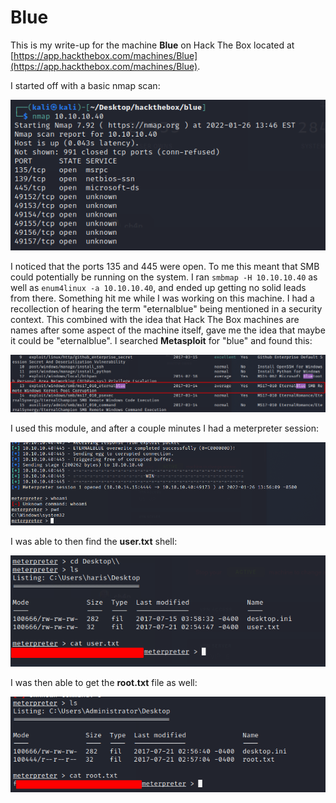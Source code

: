 # Blue

This is my write-up for the machine **Blue** on Hack The Box located at [https://app.hackthebox.com/machines/Blue](https://app.hackthebox.com/machines/Blue).

I started off with a basic nmap scan:

![](<../../.gitbook/assets/image (352).png>)

I noticed that the ports 135 and 445 were open. To me this meant that SMB could potentially be running on the system. I ran `smbmap -H 10.10.10.40` as well as `enum4linux -a 10.10.10.40`, and ended up getting no solid leads from there. Something hit me while I was working on this machine. I had a recollection of hearing the term "eternalblue" being mentioned in a security context. This combined with the idea that Hack The Box machines are names after some aspect of the machine itself, gave me the idea that maybe it could be "eternalblue". I searched **Metasploit** for "blue" and found this:

![](<../../.gitbook/assets/image (364).png>)

I used this module, and after a couple minutes I had a meterpreter session:

![](<../../.gitbook/assets/image (365).png>)

I was able to then find the **user.txt** shell:

![](<../../.gitbook/assets/image (359).png>)

I was then able to get the **root.txt** file as well:

![](<../../.gitbook/assets/image (366).png>)

